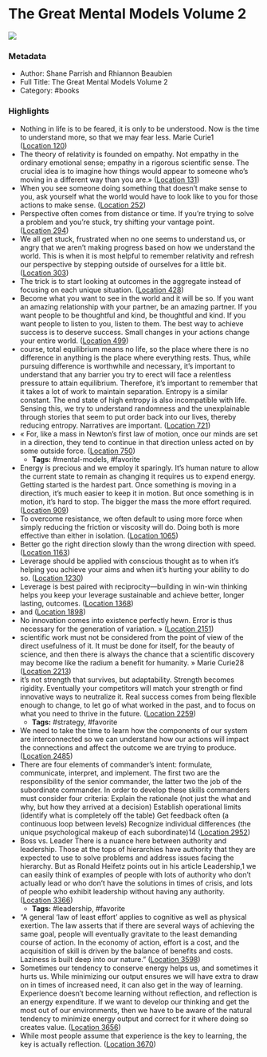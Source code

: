 # The Great Mental Models Volume 2

![](https://images-na.ssl-images-amazon.com/images/I/418v9qmQh4L._SL200_.jpg)

### Metadata

- Author: Shane Parrish and Rhiannon Beaubien
- Full Title: The Great Mental Models Volume 2
- Category: #books

### Highlights

- Nothing in life is to be feared, it is only to be understood. Now is the time to understand more, so that we may fear less. Marie Curie1 ([Location 120](https://readwise.io/to_kindle?action=open&asin=B085HY11NF&location=120))
- The theory of relativity is founded on empathy. Not empathy in the ordinary emotional sense; empathy in a rigorous scientific sense. The crucial idea is to imagine how things would appear to someone who’s moving in a different way than you are.» ([Location 131](https://readwise.io/to_kindle?action=open&asin=B085HY11NF&location=131))
- When you see someone doing something that doesn’t make sense to you, ask yourself what the world would have to look like to you for those actions to make sense. ([Location 252](https://readwise.io/to_kindle?action=open&asin=B085HY11NF&location=252))
- Perspective often comes from distance or time. If you’re trying to solve a problem and you’re stuck, try shifting your vantage point. ([Location 294](https://readwise.io/to_kindle?action=open&asin=B085HY11NF&location=294))
- We all get stuck, frustrated when no one seems to understand us, or angry that we aren’t making progress based on how we understand the world. This is when it is most helpful to remember relativity and refresh our perspective by stepping outside of ourselves for a little bit. ([Location 303](https://readwise.io/to_kindle?action=open&asin=B085HY11NF&location=303))
- The trick is to start looking at outcomes in the aggregate instead of focusing on each unique situation. ([Location 428](https://readwise.io/to_kindle?action=open&asin=B085HY11NF&location=428))
- Become what you want to see in the world and it will be so. If you want an amazing relationship with your partner, be an amazing partner. If you want people to be thoughtful and kind, be thoughtful and kind. If you want people to listen to you, listen to them. The best way to achieve success is to deserve success. Small changes in your actions change your entire world. ([Location 499](https://readwise.io/to_kindle?action=open&asin=B085HY11NF&location=499))
- course, total equilibrium means no life, so the place where there is no difference in anything is the place where everything rests. Thus, while pursuing difference is worthwhile and necessary, it’s important to understand that any barrier you try to erect will face a relentless pressure to attain equilibrium. Therefore, it’s important to remember that it takes a lot of work to maintain separation. Entropy is a similar constant. The end state of high entropy is also incompatible with life. Sensing this, we try to understand randomness and the unexplainable through stories that seem to put order back into our lives, thereby reducing entropy. Narratives are important. ([Location 721](https://readwise.io/to_kindle?action=open&asin=B085HY11NF&location=721))
- « For, like a mass in Newton’s first law of motion, once our minds are set in a direction, they tend to continue in that direction unless acted on by some outside force. ([Location 750](https://readwise.io/to_kindle?action=open&asin=B085HY11NF&location=750))
    - **Tags:** #mental-models, #favorite
- Energy is precious and we employ it sparingly. It’s human nature to allow the current state to remain as changing it requires us to expend energy. Getting started is the hardest part. Once something is moving in a direction, it’s much easier to keep it in motion. But once something is in motion, it’s hard to stop. The bigger the mass the more effort required. ([Location 909](https://readwise.io/to_kindle?action=open&asin=B085HY11NF&location=909))
- To overcome resistance, we often default to using more force when simply reducing the friction or viscosity will do. Doing both is more effective than either in isolation. ([Location 1065](https://readwise.io/to_kindle?action=open&asin=B085HY11NF&location=1065))
- Better go the right direction slowly than the wrong direction with speed. ([Location 1163](https://readwise.io/to_kindle?action=open&asin=B085HY11NF&location=1163))
- Leverage should be applied with conscious thought as to when it’s helping you achieve your aims and when iit’s hurting your ability to do so. ([Location 1230](https://readwise.io/to_kindle?action=open&asin=B085HY11NF&location=1230))
- Leverage is best paired with reciprocity—building in win-win thinking helps you keep your leverage sustainable and achieve better, longer lasting, outcomes. ([Location 1368](https://readwise.io/to_kindle?action=open&asin=B085HY11NF&location=1368))
- and ([Location 1898](https://readwise.io/to_kindle?action=open&asin=B085HY11NF&location=1898))
- No innovation comes into existence perfectly hewn. Error is thus necessary for the generation of variation. » ([Location 2151](https://readwise.io/to_kindle?action=open&asin=B085HY11NF&location=2151))
- scientific work must not be considered from the point of view of the direct usefulness of it. It must be done for itself, for the beauty of science, and then there is always the chance that a scientific discovery may become like the radium a benefit for humanity. » Marie Curie28 ([Location 2213](https://readwise.io/to_kindle?action=open&asin=B085HY11NF&location=2213))
- it’s not strength that survives, but adaptability. Strength becomes rigidity. Eventually your competitors will match your strength or find innovative ways to neutralize it. Real success comes from being flexible enough to change, to let go of what worked in the past, and to focus on what you need to thrive in the future. ([Location 2259](https://readwise.io/to_kindle?action=open&asin=B085HY11NF&location=2259))
    - **Tags:** #strategy, #favorite
- We need to take the time to learn how the components of our system are interconnected so we can understand how our actions will impact the connections and affect the outcome we are trying to produce. ([Location 2485](https://readwise.io/to_kindle?action=open&asin=B085HY11NF&location=2485))
- There are four elements of commander’s intent: formulate, communicate, interpret, and implement. The first two are the responsibility of the senior commander, the latter two the job of the subordinate commander. In order to develop these skills commanders must consider four criteria: Explain the rationale (not just the what and why, but how they arrived at a decision) Establish operational limits (identify what is completely off the table) Get feedback often (a continuous loop between levels) Recognize individual differences (the unique psychological makeup of each subordinate)14 ([Location 2952](https://readwise.io/to_kindle?action=open&asin=B085HY11NF&location=2952))
- Boss vs. Leader There is a nuance here between authority and leadership. Those at the tops of hierarchies have authority that they are expected to use to solve problems and address issues facing the hierarchy. But as Ronald Heifetz points out in his article Leadership,1 we can easily think of examples of people with lots of authority who don’t actually lead or who don’t have the solutions in times of crisis, and lots of people who exhibit leadership without having any authority. ([Location 3366](https://readwise.io/to_kindle?action=open&asin=B085HY11NF&location=3366))
    - **Tags:** #leadership, #favorite
- “A general ‘law of least effort’ applies to cognitive as well as physical exertion. The law asserts that if there are several ways of achieving the same goal, people will eventually gravitate to the least demanding course of action. In the economy of action, effort is a cost, and the acquisition of skill is driven by the balance of benefits and costs. Laziness is built deep into our nature.” ([Location 3598](https://readwise.io/to_kindle?action=open&asin=B085HY11NF&location=3598))
- Sometimes our tendency to conserve energy helps us, and sometimes it hurts us. While minimizing our output ensures we will have extra to draw on in times of increased need, it can also get in the way of learning. Experience doesn’t become learning without reflection, and reflection is an energy expenditure. If we want to develop our thinking and get the most out of our environments, then we have to be aware of the natural tendency to minimize energy output and correct for it where doing so creates value. ([Location 3656](https://readwise.io/to_kindle?action=open&asin=B085HY11NF&location=3656))
- While most people assume that experience is the key to learning, the key is actually reflection. ([Location 3670](https://readwise.io/to_kindle?action=open&asin=B085HY11NF&location=3670))
